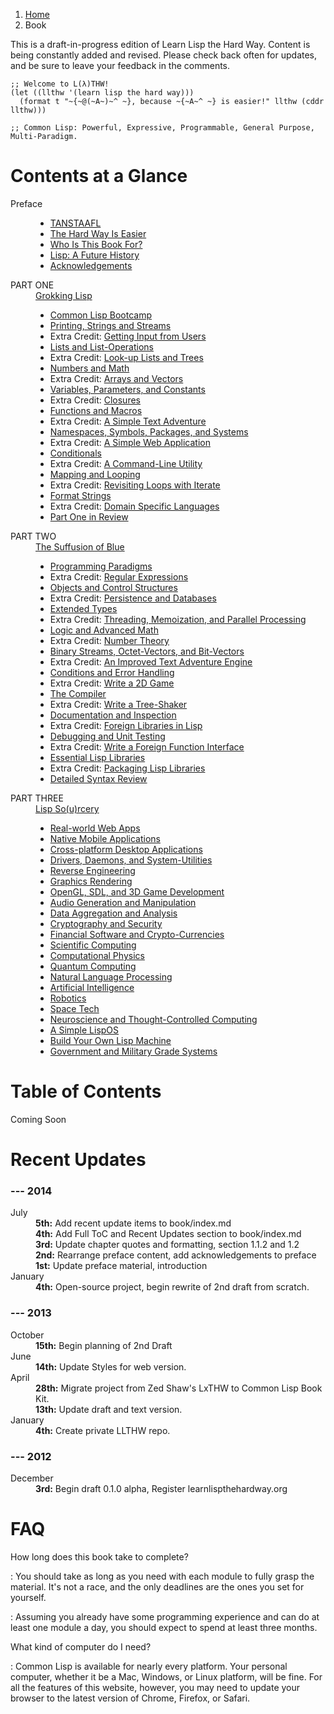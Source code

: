 <ol class="breadcrumb">
  <li><a href="/">Home</a></li>
  <li class="active">Book</li>
</ol>

<div class="alert alert-danger">
  <p>
    <i class="fa fa-exclamation-triangle"></i> This is a draft-in-progress edition of Learn Lisp the Hard Way.  Content is being constantly added and revised.  Please check back often for updates, and be sure to leave your feedback in the comments.
  </p>
</div>

```Common Lisp
;; Welcome to L(λ)THW!
(let ((llthw '(learn lisp the hard way)))
  (format t "~{~@(~A~)~^ ~}, because ~{~A~^ ~} is easier!" llthw (cddr llthw)))

;; Common Lisp: Powerful, Expressive, Programmable, General Purpose, Multi-Paradigm.

```

# Contents at a Glance

<dl class="dl-horizontal">
  <dt>Preface</dt>
  <dd>
    <ul>
      <li><a href="preface/">TANSTAAFL</a></li>
      <li><a href="preface-part-two/">The Hard Way Is Easier</a></li>
      <li><a href="preface-part-three/">Who Is This Book For?</a></li>
      <li><a href="introduction/">Lisp: A Future History</a></li>
      <li><a href="acknowledgements/">Acknowledgements</a></li>
    </ul>
  </dd>
  <dt>PART ONE</dt>
  <dd>
    <a href="1-0-0-overview/">Grokking Lisp</a>
    <ul>
      <li><a href="1-01-00-lisp-bootcamp/">Common Lisp Bootcamp</a></li>
      <li><a href="1-02-00-input-output/">Printing, Strings and Streams</a></li>
      <li>Extra Credit: <a href="1-03-0-getting-input-from-users/">Getting Input from Users</a></li>
      <li><a href="1-04-0-lists/">Lists and List-Operations</a></li>
      <li>Extra Credit: <a href="1-05-0-lookups-trees/">Look-up Lists and Trees</a></li>
      <li><a href="1-06-0-math/">Numbers and Math</a></li>
      <li>Extra Credit: <a href="1-07-0-arrays/">Arrays and Vectors</a></li>
      <li><a href="1-08-0-variables/">Variables, Parameters, and Constants</a></li>
      <li>Extra Credit: <a href="1-09-0-closures/">Closures</a></li>
      <li><a href="1-10-0-functions/">Functions and Macros</a></li>
      <li>Extra Credit: <a href="1-11-0-text-adventure/">A Simple Text Adventure</a></li>
      <li><a href="1-12-0-namespaces/">Namespaces, Symbols, Packages, and Systems</a></li>
      <li>Extra Credit: <a href="1-13-0-simple-web-app/">A Simple Web Application</a></li>
      <li><a href="1-14-0-conditionals/">Conditionals</a></li>
      <li>Extra Credit: <a href="1-15-0-command-line-utility/">A Command-Line Utility</a></li>
      <li><a href="1-16-0-map-loop/">Mapping and Looping</a></li>
      <li>Extra Credit: <a href="1-17-0-iterate/">Revisiting Loops with Iterate</a></li>
      <li><a href="1-18-0-format/">Format Strings</a></li>
      <li>Extra Credit: <a href="1-19-0-dsl/">Domain Specific Languages</a></li>
      <li><a href="1-20-0-review/">Part One in Review</a></li>
    </ul>
  </dd>
  <dt>PART TWO</dt>
  <dd>
    <a href="2-0-0-overview/">The Suffusion of Blue</a>
    <ul>
      <li><a href="2-01-0-programming-paradigms/">Programming Paradigms</a></li>
      <li>Extra Credit: <a href="2-02-0-regex/">Regular Expressions</a></li>
      <li><a href="2-03-0-objects-control/">Objects and Control Structures</a></li>
      <li>Extra Credit: <a href="2-04-0-data-persistence/">Persistence and Databases</a></li>
      <li><a href="2-05-0-extended-types/">Extended Types</a></li>
      <li>Extra Credit: <a href="2-06-0-threads-memos-parallel/">Threading, Memoization, and Parallel Processing</a></li>
      <li><a href="2-07-0-logic-and-more-math/">Logic and Advanced Math</a></li>
      <li>Extra Credit: <a href="2-08-0-number-theory/">Number Theory</a></li>
      <li><a href="2-09-0-binary-octets-bits/">Binary Streams, Octet-Vectors, and Bit-Vectors</a></li>
      <li>Extra Credit: <a href="2-10-0-improved-text-adventure-engine/">An Improved Text Adventure Engine</a></li>
      <li><a href="2-11-0-conditions/">Conditions and Error Handling</a></li>
      <li>Extra Credit: <a href="2-12-0-2d-game/">Write a 2D Game</a></li>
      <li><a href="2-13-0-compiler/">The Compiler</a></li>
      <li>Extra Credit: <a href="2-14-0-tree-shaker/">Write a Tree-Shaker</a></li>
      <li><a href="2-15-0-docs-and-inspection/">Documentation and Inspection</a></li>
      <li>Extra Credit: <a href="2-16-0-foreign-libs/">Foreign Libraries in Lisp</a></li>
      <li><a href="2-17-0-debugging-testing/">Debugging and Unit Testing</a></li>
      <li>Extra Credit: <a href="2-18-0-ffi/">Write a Foreign Function Interface</a></li>
      <li><a href="2-19-0-essential-libs/">Essential Lisp Libraries</a></li>
      <li>Extra Credit: <a href="2-20-0-packaging-libs/">Packaging Lisp Libraries</a></li>
      <li><a href="2-21-0-review/">Detailed Syntax Review</a></li>
    </ul>
  </dd>
  <dt>PART THREE</dt>
  <dd>
    <a href="3-0-0-overview/">Lisp So(u)rcery</a>
    <ul>
      <li><a href="3-01-0-web-apps/">Real-world Web Apps</a></li>
      <li><a href="3-02-0-mobile/">Native Mobile Applications</a></li>
      <li><a href="3-03-0-gui/">Cross-platform Desktop Applications</a></li>
      <li><a href="3-04-0-system-utils/">Drivers, Daemons, and System-Utilities</a></li>
      <li><a href="3-05-0-reverse-engineering/">Reverse Engineering</a></li>
      <li><a href="3-06-0-graphics/">Graphics Rendering</a></li>
      <li><a href="3-07-0-gaming/">OpenGL, SDL, and 3D Game Development</a></li>
      <li><a href="3-08-0-audio/">Audio Generation and Manipulation</a></li>
      <li><a href="3-09-0-data/">Data Aggregation and Analysis</a></li>
      <li><a href="3-10-0-cryptosec/">Cryptography and Security</a></li>
      <li><a href="3-11-0-fintech/">Financial Software and Crypto-Currencies</a></li>
      <li><a href="3-12-0-scientific-computing/">Scientific Computing</a></li>
      <li><a href="3-13-0-computational-physics/">Computational Physics</a></li>
      <li><a href="3-14-0-quantum-computing/">Quantum Computing</a></li>
      <li><a href="3-15-0-nlp/">Natural Language Processing</a></li>
      <li><a href="3-16-0-ai/">Artificial Intelligence</a></li>
      <li><a href="3-17-0-robotics/">Robotics</a></li>
      <li><a href="3-18-0-space-tech/">Space Tech</a></li>
      <li><a href="3-19-0-neurotech/">Neuroscience and Thought-Controlled Computing</a></li>
      <li><a href="3-20-0-lispos/">A Simple LispOS</a></li>
      <li><a href="3-21-0-lisp-machine/">Build Your Own Lisp Machine</a></li>
      <li><a href="3-22-0-gov-mil/">Government and Military Grade Systems</a></li>
    </ul>
  </dd>
</dl>

# Table of Contents

Coming Soon

# Recent Updates

### --- 2014

<dl class="dl-horizontal">
  <dt>July</dt>
  <dd>
      <strong>5th:</strong> Add recent update items to book/index.md<br>
      <strong>4th:</strong> Add Full ToC and Recent Updates section to book/index.md<br>
      <strong>3rd:</strong> Update chapter quotes and formatting, section 1.1.2 and 1.2<br>
      <strong>2nd:</strong> Rearrange preface content, add acknowledgements to preface<br>
      <strong>1st:</strong> Update preface material, introduction
  </dd>
  <dt>January</dt>
  <dd>
      <strong>4th:</strong> Open-source project, begin rewrite of 2nd draft from scratch.
  </dd>
</dl>

### --- 2013

<dl class="dl-horizontal">
  <dt>October</dt>
  <dd>
      <strong>15th:</strong> Begin planning of 2nd Draft
  </dd>
  <dt>June</dt>
  <dd>
      <strong>14th:</strong> Update Styles for web version.
  </dd>
  <dt>April</dt>
  <dd>
      <strong>28th:</strong> Migrate project from Zed Shaw's LxTHW to Common Lisp Book Kit.<br>
      <strong>13th:</strong> Update draft and text version.
  </dd>
  <dt>January</dt>
  <dd>
      <strong>4th:</strong> Create private LLTHW repo.
  </dd>
</dl>

### --- 2012

<dl class="dl-horizontal">
  <dt>December</dt>
  <dd>
      <strong>3rd:</strong> Begin draft 0.1.0 alpha, Register learnlispthehardway.org
  </dd>
</dl>

# FAQ

How long does this book take to complete?

: You should take as long as you need with each module to fully grasp the material.  It's not a race, and the only deadlines are the ones you set for yourself.

: Assuming you already have some programming experience and can do at least one module a day, you should expect to spend at least three months.

What kind of computer do I need?

: Common Lisp is available for nearly every platform. Your personal computer, whether it be a Mac, Windows, or Linux platform, will be fine.  For all the features of this website, however, you may need to update your browser to the latest version of Chrome, Firefox, or Safari.
